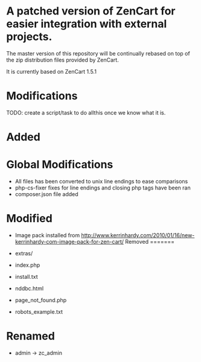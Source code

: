 A patched version of ZenCart for easier integration with external projects.
=======

The master version of this repository will be continually rebased on top of 
the zip distribution files provided by ZenCart.

It is currently based on ZenCart 1.5.1

Modifications
=======
 TODO: create a script/task to do allthis once we know what it is.

Added
=======

Global Modifications
=======

  * All files has been converted to unix line endings to ease comparisons
  * php-cs-fixer fixes for line endings and closing php tags have been ran
  * composer.json file added

Modified
=======
  * Image pack installed from http://www.kerrinhardy.com/2010/01/16/new-kerrinhardy-com-image-pack-for-zen-cart/
Removed
=======

  * extras/
  * index.php
  * install.txt
  * nddbc.html
  * page_not_found.php
  * robots_example.txt

Renamed
======

  * admin -> zc_admin

